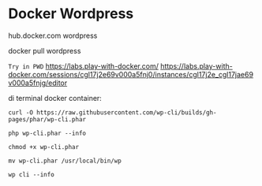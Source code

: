 # Docker Wordpress

hub.docker.com
wordpress

docker pull wordpress

`Try in PWD`
https://labs.play-with-docker.com/
https://labs.play-with-docker.com/sessions/cgl17j2e69v000a5fnj0/instances/cgl17j2e_cgl17jae69v000a5fnjg/editor


di terminal docker container:
```
curl -O https://raw.githubusercontent.com/wp-cli/builds/gh-pages/phar/wp-cli.phar
```
```
php wp-cli.phar --info
```
```
chmod +x wp-cli.phar
```
```
mv wp-cli.phar /usr/local/bin/wp
```
```
wp cli --info
```
